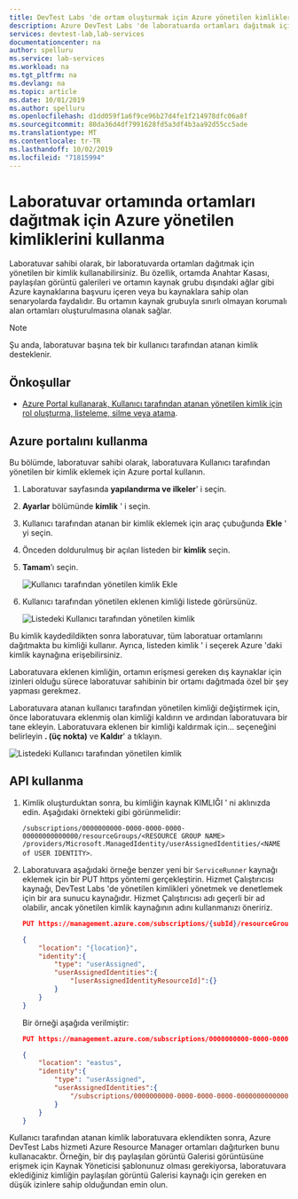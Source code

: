 ```yaml
---
title: DevTest Labs 'de ortam oluşturmak için Azure yönetilen kimliklerini kullanma | Microsoft Docs
description: Azure DevTest Labs 'de laboratuarda ortamları dağıtmak için Azure 'da Yönetilen kimlikler kullanmayı öğrenin.
services: devtest-lab,lab-services
documentationcenter: na
author: spelluru
ms.service: lab-services
ms.workload: na
ms.tgt_pltfrm: na
ms.devlang: na
ms.topic: article
ms.date: 10/01/2019
ms.author: spelluru
ms.openlocfilehash: d1dd059f1a6f9ce96b27d4fe1f214978dfc06a8f
ms.sourcegitcommit: 80da36d4df7991628fd5a3df4b3aa92d55cc5ade
ms.translationtype: MT
ms.contentlocale: tr-TR
ms.lasthandoff: 10/02/2019
ms.locfileid: "71815994"
---
```

# <a name="use-azure-managed-identities-to-deploy-environments-in-a-lab"></a>Laboratuvar ortamında ortamları dağıtmak için Azure yönetilen kimliklerini kullanma 
Laboratuvar sahibi olarak, bir laboratuvarda ortamları dağıtmak için yönetilen bir kimlik kullanabilirsiniz. Bu özellik, ortamda Anahtar Kasası, paylaşılan görüntü galerileri ve ortamın kaynak grubu dışındaki ağlar gibi Azure kaynaklarına başvuru içeren veya bu kaynaklara sahip olan senaryolarda faydalıdır. Bu ortamın kaynak grubuyla sınırlı olmayan korumalı alan ortamları oluşturulmasına olanak sağlar.

> [!NOTE]
> Şu anda, laboratuvar başına tek bir kullanıcı tarafından atanan kimlik desteklenir. 

## <a name="prerequisites"></a>Önkoşullar
- [Azure Portal kullanarak, Kullanıcı tarafından atanan yönetilen kimlik için rol oluşturma, listeleme, silme veya atama](../active-directory/managed-identities-azure-resources/how-to-manage-ua-identity-portal.md). 

## <a name="use-azure-portal"></a>Azure portalını kullanma
Bu bölümde, laboratuvar sahibi olarak, laboratuvara Kullanıcı tarafından yönetilen bir kimlik eklemek için Azure portal kullanın. 

1. Laboratuvar sayfasında **yapılandırma ve ilkeler**' i seçin. 
1. **Ayarlar** bölümünde **kimlik** ' i seçin.
1. Kullanıcı tarafından atanan bir kimlik eklemek için araç çubuğunda **Ekle** ' yi seçin. 
1. Önceden doldurulmuş bir açılan listeden bir **kimlik** seçin.
1. **Tamam**’ı seçin.

    ![Kullanıcı tarafından yönetilen kimlik Ekle](./media/use-managed-identities-environments/add-user-managed-identity.png)
2. Kullanıcı tarafından yönetilen eklenen kimliği listede görürsünüz. 

    ![Listedeki Kullanıcı tarafından yönetilen kimlik](./media/use-managed-identities-environments/identity-in-list.png)

Bu kimlik kaydedildikten sonra laboratuvar, tüm laboratuar ortamlarını dağıtmakta bu kimliği kullanır. Ayrıca, listeden kimlik ' i seçerek Azure 'daki kimlik kaynağına erişebilirsiniz. 

Laboratuvara eklenen kimliğin, ortamın erişmesi gereken dış kaynaklar için izinleri olduğu sürece laboratuvar sahibinin bir ortamı dağıtmada özel bir şey yapması gerekmez. 

Laboratuvara atanan kullanıcı tarafından yönetilen kimliği değiştirmek için, önce laboratuvara eklenmiş olan kimliği kaldırın ve ardından laboratuvara bir tane ekleyin. Laboratuvara eklenen bir kimliği kaldırmak için... seçeneğini belirleyin **. (üç nokta)** ve **Kaldır**' a tıklayın. 

![Listedeki Kullanıcı tarafından yönetilen kimlik](./media/use-managed-identities-environments/replace-identity.png)  

## <a name="use-api"></a>API kullanma

1. Kimlik oluşturduktan sonra, bu kimliğin kaynak KIMLIĞI ' ni aklınızda edin. Aşağıdaki örnekteki gibi görünmelidir: 

    `/subscriptions/0000000000-0000-0000-0000-00000000000000/resourceGroups/<RESOURCE GROUP NAME> /providers/Microsoft.ManagedIdentity/userAssignedIdentities/<NAME of USER IDENTITY>`.
1. Laboratuvara aşağıdaki örneğe benzer yeni bir `ServiceRunner` kaynağı eklemek için bir PUT https yöntemi gerçekleştirin. Hizmet Çalıştırıcısı kaynağı, DevTest Labs 'de yönetilen kimlikleri yönetmek ve denetlemek için bir ara sunucu kaynağıdır. Hizmet Çalıştırıcısı adı geçerli bir ad olabilir, ancak yönetilen kimlik kaynağının adını kullanmanızı öneririz. 
 
    ```json
    PUT https://management.azure.com/subscriptions/{subId}/resourceGroups/{rg}/providers/Microsoft.Devtestlab/labs/{yourlabname}/serviceRunners/{serviceRunnerName}

    {
        "location": "{location}",
        "identity":{
            "type": "userAssigned",
            "userAssignedIdentities":{
                "[userAssignedIdentityResourceId]":{}
            }
        }
    }
    ```
 
    Bir örneği aşağıda verilmiştir: 

    ```json
    PUT https://management.azure.com/subscriptions/0000000000-0000-0000-0000-000000000000000/resourceGroups/exampleRG/providers/Microsoft.Devtestlab/labs/mylab/serviceRunners/sampleuseridentity

    {
        "location": "eastus",
        "identity":{
            "type": "userAssigned",
            "userAssignedIdentities":{
                "/subscriptions/0000000000-0000-0000-0000-000000000000000/resourceGroups/exampleRG/providers/Microsoft.ManagedIdentity/userAssignedIdentities/sampleuseridentity":{}
            }
        }
    }
    ```
 
Kullanıcı tarafından atanan kimlik laboratuvara eklendikten sonra, Azure DevTest Labs hizmeti Azure Resource Manager ortamları dağıturken bunu kullanacaktır. Örneğin, bir dış paylaşılan görüntü Galerisi görüntüsüne erişmek için Kaynak Yöneticisi şablonunuz olması gerekiyorsa, laboratuvara eklediğiniz kimliğin paylaşılan görüntü Galerisi kaynağı için gereken en düşük izinlere sahip olduğundan emin olun. 
